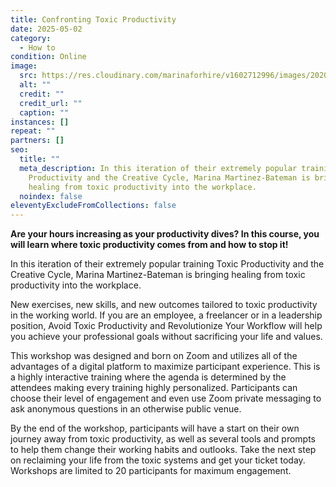 ```yaml
---
title: Confronting Toxic Productivity
date: 2025-05-02
category:
  - How to
condition: Online
image:
  src: https://res.cloudinary.com/marinaforhire/v1602712996/images/2020/10/marina-two-tone-wall_bomuwr.webp
  alt: ""
  credit: ""
  credit_url: ""
  caption: ""
instances: []
repeat: ""
partners: []
seo:
  title: ""
  meta_description: In this iteration of their extremely popular training Toxic
    Productivity and the Creative Cycle, Marina Martinez-Bateman is bringing
    healing from toxic productivity into the workplace.
  noindex: false
eleventyExcludeFromCollections: false
---
```

**Are your hours increasing as your productivity dives? In this course, you will learn where toxic productivity comes from and how to stop it!**

In this iteration of their extremely popular training Toxic Productivity and the Creative Cycle, Marina Martinez-Bateman is bringing healing from toxic productivity into the workplace.

New exercises, new skills, and new outcomes tailored to toxic productivity in the working world. If you are an employee, a freelancer or in a leadership position, Avoid Toxic Productivity and Revolutionize Your Workflow will help you achieve your professional goals without sacrificing your life and values.

This workshop was designed and born on Zoom and utilizes all of the advantages of a digital platform to maximize participant experience. This is a highly interactive training where the agenda is determined by the attendees making every training highly personalized. Participants can choose their level of engagement and even use Zoom private messaging to ask anonymous questions in an otherwise public venue.

By the end of the workshop, participants will have a start on their own journey away from toxic productivity, as well as several tools and prompts to help them change their working habits and outlooks. Take the next step on reclaiming your life from the toxic systems and get your ticket today. Workshops are limited to 20 participants for maximum engagement.[](https://www.eventbrite.com/e/confronting-toxic-productivity-tickets-152785889709?aff=ebdsoporgprofile)
